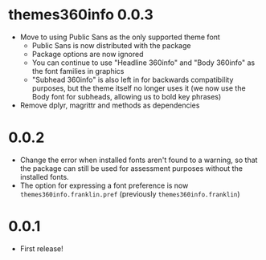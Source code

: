 # themes360info 0.0.3

* Move to using Public Sans as the only supported theme font
  - Public Sans is now distributed with the package
  - Package options are now ignored
  - You can continue to use "Headline 360info" and "Body 360info" as the font families in graphics
  - "Subhead 360info" is also left in for backwards compatibility purposes, but the theme itself no longer uses it (we now use the Body font for subheads, allowing us to bold key phrases)
* Remove dplyr, magrittr and methods as dependencies

# 0.0.2

* Change the error when installed fonts aren't found to a warning, so that the
  package can still be used for assessment purposes without the installed fonts.
* The option for expressing a font preference is now
  `themes360info.franklin.pref` (previously `themes360info.franklin`)

# 0.0.1

* First release!
